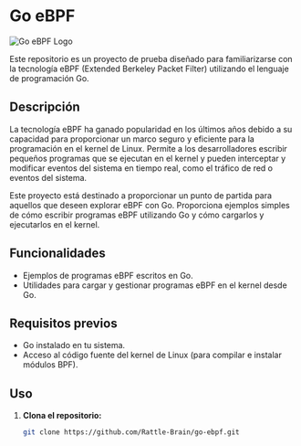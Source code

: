 # Go eBPF

![Go eBPF Logo](https://www.google.com/url?sa=i&url=https%3A%2F%2Fm.youtube.com%2Fwatch%3Fv%3DeZp_3EjJdnA&psig=AOvVaw20D4fmWOzUhpSgV13xQy-F&ust=1708085356355000&source=images&cd=vfe&opi=89978449&ved=0CBIQjRxqFwoTCIjh0vmnrYQDFQAAAAAdAAAAABAE)

Este repositorio es un proyecto de prueba diseñado para familiarizarse con la tecnología eBPF (Extended Berkeley Packet Filter) utilizando el lenguaje de programación Go.

## Descripción

La tecnología eBPF ha ganado popularidad en los últimos años debido a su capacidad para proporcionar un marco seguro y eficiente para la programación en el kernel de Linux. Permite a los desarrolladores escribir pequeños programas que se ejecutan en el kernel y pueden interceptar y modificar eventos del sistema en tiempo real, como el tráfico de red o eventos del sistema.

Este proyecto está destinado a proporcionar un punto de partida para aquellos que deseen explorar eBPF con Go. Proporciona ejemplos simples de cómo escribir programas eBPF utilizando Go y cómo cargarlos y ejecutarlos en el kernel.

## Funcionalidades

- Ejemplos de programas eBPF escritos en Go.
- Utilidades para cargar y gestionar programas eBPF en el kernel desde Go.

## Requisitos previos

- Go instalado en tu sistema.
- Acceso al código fuente del kernel de Linux (para compilar e instalar módulos BPF).

## Uso

1. **Clona el repositorio:**

   ```bash
   git clone https://github.com/Rattle-Brain/go-ebpf.git